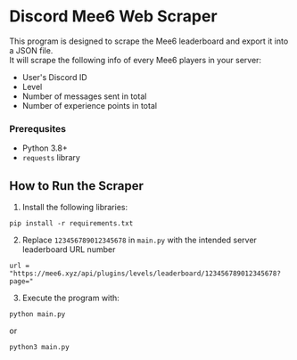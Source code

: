 # Discord Mee6 Web Scraper

This program is designed to scrape the Mee6 leaderboard and export it into a JSON file.\
It will scrape the following info of every Mee6 players in your server:
* User's Discord ID
* Level
* Number of messages sent in total
* Number of experience points in total
### Prerequsites
* Python 3.8+
* `requests` library

## How to Run the Scraper
1. Install the following libraries:
```
pip install -r requirements.txt
```

2. Replace `123456789012345678` in `main.py` with the intended server leaderboard URL number
```
url = "https://mee6.xyz/api/plugins/levels/leaderboard/123456789012345678?page="
```

3. Execute the program with:
```
python main.py
```
or
```
python3 main.py
```
